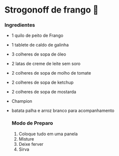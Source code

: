 # Strogonoff de frango :chicken:



### Ingredientes

- 1 quilo de peito de Frango

- 1 tablete de caldo de galinha

- 3 colheres de sopa de óleo

- 2 latas de creme de leite sem soro

- 2 colheres de sopa de molho de tomate

- 2 colheres de sopa de ketchup

- 2 colheres de sopa de mostarda

- Champion 

- batata palha e arroz branco para acompanhamento

  ### Modo de Preparo

  1. Coloque tudo em uma panela
  2. Misture
  3. Deixe ferver
  4. Sirva

  

  